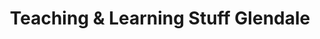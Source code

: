 ---
title: "Teaching & Learning Stuff Glendale"
url: /glendale/teaching-and-learning-stuff-glendale/
shop: toys
---